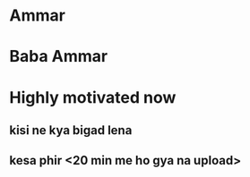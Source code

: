 # Ammar
# Baba Ammar
# Highly motivated now
## kisi ne kya bigad lena
## kesa phir <20 min me ho gya na upload>